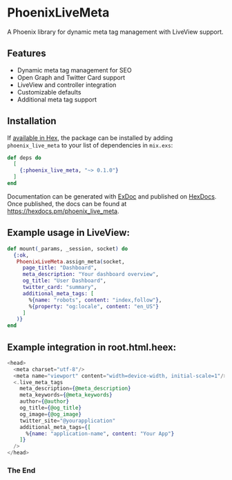 # PhoenixLiveMeta

A Phoenix library for dynamic meta tag management with LiveView support.

## Features

- Dynamic meta tag management for SEO
- Open Graph and Twitter Card support
- LiveView and controller integration
- Customizable defaults
- Additional meta tag support

## Installation

If [available in Hex](https://hex.pm/docs/publish), the package can be installed
by adding `phoenix_live_meta` to your list of dependencies in `mix.exs`:

```elixir
def deps do
  [
    {:phoenix_live_meta, "~> 0.1.0"}
  ]
end
```

Documentation can be generated with [ExDoc](https://github.com/elixir-lang/ex_doc)
and published on [HexDocs](https://hexdocs.pm). Once published, the docs can
be found at <https://hexdocs.pm/phoenix_live_meta>.

## Example usage in LiveView:
```elixir
def mount(_params, _session, socket) do
  {:ok,
   PhoenixLiveMeta.assign_meta(socket,
     page_title: "Dashboard",
     meta_description: "Your dashboard overview",
     og_title: "User Dashboard",
     twitter_card: "summary",
     additional_meta_tags: [
       %{name: "robots", content: "index,follow"},
       %{property: "og:locale", content: "en_US"}
     ]
   )}
end
```


## Example integration in root.html.heex:
```elixir
<head>
  <meta charset="utf-8"/>
  <meta name="viewport" content="width=device-width, initial-scale=1"/>
  <.live_meta_tags
    meta_description={@meta_description}
    meta_keywords={@meta_keywords}
    author={@author}
    og_title={@og_title}
    og_image={@og_image}
    twitter_site="@yourapplication"
    additional_meta_tags={[
      %{name: "application-name", content: "Your App"}
    ]}
  />
</head>
```

### The End
